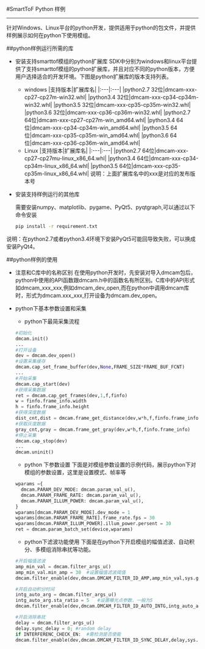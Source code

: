 #SmartToF Python 样例
***
针对Windows、Linux平台的python开发，提供适用于python的包文件，并提供样例展示如何在python下使用模组。

##python样例运行所需的库
- 安装支持smarttof模组的python扩展库
  SDK中分别为windows和linux平台提供了支持smarttof模组的python扩展库，并且对应不同的python版本，方便用户选择适合的开发环境。下图是python扩展库的版本支持列表。
  -  windows
  |支持版本|扩展库名|
  |:---|:---|
  |python2.7 32位|dmcam-xxx-cp27-cp27m-win32.whl|
  |python3.4 32位|dmcam-xxx-cp34-cp34m-win32.whl|
  |python3.5 32位|dmcam-xxx-cp35-cp35m-win32.whl|
  |python3.6 32位|dmcam-xxx-cp36-cp36m-win32.whl|
  |python2.7 64位|dmcam-xxx-cp27-cp27m-win_amd64.whl|
  |python3.4 64位|dmcam-xxx-cp34-cp34m-win_amd64.whl|
  |python3.5 64位|dmcam-xxx-cp35-cp35m-win_amd64.whl|
  |python3.6 64位|dmcam-xxx-cp36-cp36m-win_amd64.whl|
  - Linux
  |支持版本|扩展库名|
  |:---|:---|
  |python2.7 64位|dmcam-xxx-cp27-cp27mu-linux_x86_64.whl|
  |python3.4 64位|dmcam-xxx-cp34-cp34m-linux_x86_64.whl|
  |python3.5 64位|dmcam-xxx-cp35-cp35m-linux_x86_64.whl|
说明：上面扩展库名中的xxx是对应的发布版本号

- 安装支持样例运行的其他库

  ​需要安装numpy、matplotlib、pygame、PyQt5、pyqtgraph,可以通过以下命令安装
  ~~~BASH
  pip install -r requirement.txt
  ~~~

说明：在python2.7或者python3.4环境下安装PyQt5可能回导致失败，可以换成安装PyQt4。

##python样例的使用
- 注意和C库中的名称区别
在使用python开发时，先安装对导入dmcam包后，python中使用的API函数跟dmcam.h中的函数名有所区别。C库中的API形式如dmcam_xxx_xxx,例如dmcam_dev_open,而在python中调用dmcam库时，形式为dmcam.xxx_xxx,打开设备为dmcam.dev_open。
- python下基本参数设置和采集
  - python下最简采集流程
  ~~~PYTHON
  #初始化
  dmcam.init()
  ...
  #打开设备
  dev = dmcam.dev_open()
  #设置采集缓存
  dmcam.cap_set_frame_buffer(dev,None,FRAME_SIZE*FRAME_BUF_FCNT)
  ...
  #开始采集
  dmcam.cap_start(dev)
  #获得采集数据
  ret = dmcam.cap_get_frames(dev,1,f,finfo)
  w = finfo.frame_info.width
  h = finfo.frame_info.height
  #获得深度数据
  dist_cnt,dist = dmcam.frame_get_distance(dev,w*h,f,finfo.frame_info)
  #获取灰度数据
  gray_cnt,gray = dmcam.frame_get_gray(dev,w*h,f,finfo.frame_info)
  #停止采集
  dmcam.cap_stop(dev)
  ...
  dmcam.uninit()
  ~~~

  - python 下参数设置
  下面是对模组参数设置的示例代码，展示python下对模组的参数设置，这里是设置模式、帧率等
  ~~~PYTHON
  wparams ={
    dmcam.PARAM_DEV_MODE: dmcam.param_val_u(),
    dmcam.PARAM_FRAME_RATE: dmcam.param_val_u(),
    dmcam.PARAM_ILLUM_POWER: dmcam.param_val_u(),
  }
  wparams[dmcam.PARAM_DEV_MODE].dev_mode = 1
  wparams[dmcam.PARAM_FRAME_RATE].frame_rate.fps = 30
  wparams[dmcam.PARAM_ILLUM_POWER].illum_power.persent = 30
  ret = dmcam.param_batch_set(device,wparams)
  ~~~
  - python下滤波功能使用
  下面是在python下开启模组的幅值滤波、自动积分、多模组消除串扰等功能。
  ~~~PYTHON
  #开启幅值滤波
  amp_min_val = dmcam.filter_args_u()
  amp_min_val.min_amp = 30	#设置幅值滤波阈值
  dmcam.filter_enable(dev,dmcam.DMCAM_FILTER_ID_AMP,amp_min_val,sys.getsizeof(amp_min_val))	#开启幅值滤波
  
  #开启自动积分时间
  intg_auto_arg = dmcam.filter_args_u()
  intg_auto_arg.sta_ratio = 5	#设置曝光点参数，一般为5
  dmcam.filter_enable(dev,dmcam.DMCAM_FILTER_ID_AUTO_INTG,intg_auto_arg,sys.getsizeof(intg_auto_arg))	#开启自动曝光
  
  #开启消除串扰
  delay = dmcam.filter_args_u()
  delay.sync_delay = 0; #random delay
  if INTERFERENC_CHECK_EN:	#需检测是否使能
  dmcam.filter_enable(dev,dmcam.DMCAM_FILTER_ID_SYNC_DELAY,delay,sys.getsizeof(delay))
  
  ~~~

